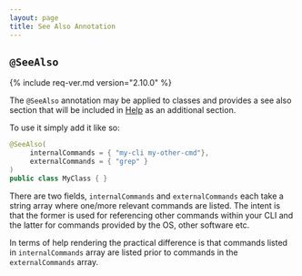 ```yaml
---
layout: page
title: See Also Annotation
---
```


## `@SeeAlso`

{% include req-ver.md version="2.10.0" %}

The `@SeeAlso` annotation may be applied to classes and provides a see also section that will be included in
[Help](../help/) as an additional section.

To use it simply add it like so:

```java
@SeeAlso(
     internalCommands = { "my-cli my-other-cmd"},
     externalCommands = { "grep" }
)
public class MyClass { }
```

There are two fields, `internalCommands` and `externalCommands` each take a string array where one/more relevant
commands are listed.  The intent is that the former is used for referencing other commands within your CLI and the
latter for commands provided by the OS, other software etc.

In terms of help rendering the practical difference is that commands listed in `internalCommands` array are listed prior
to commands in the `externalCommands` array.
